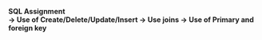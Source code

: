 <b> SQL Assignment 
<br>
-> Use of Create/Delete/Update/Insert
-> Use joins
-> Use of Primary and foreign key
